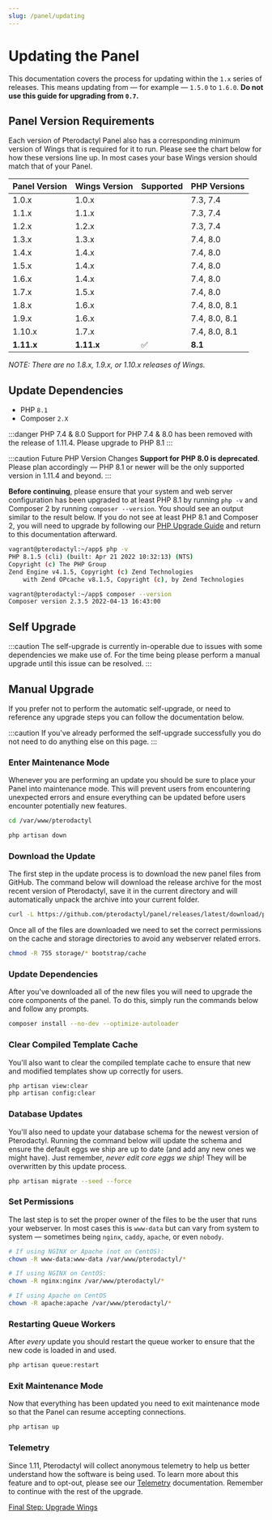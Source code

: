```yaml
---
slug: /panel/updating
---
```


# Updating the Panel

This documentation covers the process for updating within the `1.x` series of releases. This means updating from
&mdash; for example &mdash; `1.5.0` to `1.6.0`. **Do not use this guide for upgrading from `0.7`.**

## Panel Version Requirements

Each version of Pterodactyl Panel also has a corresponding minimum version of Wings that
is required for it to run. Please see the chart below for how these versions line up. In
most cases your base Wings version should match that of your Panel.

| Panel Version | Wings Version | Supported | PHP Versions                  |
| ------------- | ------------- | --------- | ----------------------------- |
| 1.0.x         | 1.0.x         |           | 7.3, 7.4                      |
| 1.1.x         | 1.1.x         |           | 7.3, 7.4                      |
| 1.2.x         | 1.2.x         |           | 7.3, 7.4                      |
| 1.3.x         | 1.3.x         |           | 7.4, 8.0                      |
| 1.4.x         | 1.4.x         |           | 7.4, 8.0                      |
| 1.5.x         | 1.4.x         |           | 7.4, 8.0                      |
| 1.6.x         | 1.4.x         |           | 7.4, 8.0                      |
| 1.7.x         | 1.5.x         |           | 7.4, 8.0                      |
| 1.8.x         | 1.6.x         |           | 7.4, 8.0, 8.1                 |
| 1.9.x         | 1.6.x         |           | 7.4, 8.0, 8.1                 |
| 1.10.x        | 1.7.x         |           | 7.4, 8.0, 8.1                 |
| **1.11.x**    | **1.11.x**    | ✅        | **8.1**                       |

_NOTE: There are no 1.8.x, 1.9.x, or 1.10.x releases of Wings._

## Update Dependencies

- PHP `8.1`
- Composer `2.X`

:::danger PHP 7.4 & 8.0
Support for PHP 7.4 & 8.0 has been removed with the release of 1.11.4. Please upgrade to PHP 8.1
:::

:::caution Future PHP Version Changes
**Support for PHP 8.0 is deprecated**. Please plan accordingly — PHP 8.1 or newer
will be the only supported version in 1.11.4 and beyond.
:::

**Before continuing**, please ensure that your system and web server configuration has been upgraded to at least PHP 8.1 by running `php -v` and Composer 2 by running `composer --version`. You
should see an output similar to the result below. If you do not see at least PHP 8.1 and Composer 2, you will need to upgrade by following
our [PHP Upgrade Guide](./../guides/php_upgrade.md) and return to this documentation afterward.

```bash
vagrant@pterodactyl:~/app$ php -v
PHP 8.1.5 (cli) (built: Apr 21 2022 10:32:13) (NTS)
Copyright (c) The PHP Group
Zend Engine v4.1.5, Copyright (c) Zend Technologies
    with Zend OPcache v8.1.5, Copyright (c), by Zend Technologies

vagrant@pterodactyl:~/app$ composer --version
Composer version 2.3.5 2022-04-13 16:43:00
```

## Self Upgrade

:::caution
The self-upgrade is currently in-operable due to issues with some dependencies we make use of.
For the time being please perform a manual upgrade until this issue can be resolved.
:::

## Manual Upgrade

If you prefer not to perform the automatic self-upgrade, or need to reference any upgrade steps you can follow
the documentation below.

:::caution
If you've already performed the self-upgrade successfully you do not need to do anything else on this page.
:::

### Enter Maintenance Mode

Whenever you are performing an update you should be sure to place your Panel into maintenance mode. This will prevent
users from encountering unexpected errors and ensure everything can be updated before users encounter
potentially new features.

```bash
cd /var/www/pterodactyl

php artisan down
```

### Download the Update

The first step in the update process is to download the new panel files from GitHub. The command below will download
the release archive for the most recent version of Pterodactyl, save it in the current directory and will automatically
unpack the archive into your current folder.

```bash
curl -L https://github.com/pterodactyl/panel/releases/latest/download/panel.tar.gz | tar -xzv
```

Once all of the files are downloaded we need to set the correct permissions on the cache and storage directories to avoid
any webserver related errors.

```bash
chmod -R 755 storage/* bootstrap/cache
```

### Update Dependencies

After you've downloaded all of the new files you will need to upgrade the core components of the panel. To do this,
simply run the commands below and follow any prompts.

```bash
composer install --no-dev --optimize-autoloader
```

### Clear Compiled Template Cache

You'll also want to clear the compiled template cache to ensure that new and modified templates show up correctly for
users.

```bash
php artisan view:clear
php artisan config:clear
```

### Database Updates

You'll also need to update your database schema for the newest version of Pterodactyl. Running the command below
will update the schema and ensure the default eggs we ship are up to date (and add any new ones we might have). Just
remember, _never edit core eggs we ship_! They will be overwritten by this update process.

```bash
php artisan migrate --seed --force
```

### Set Permissions

The last step is to set the proper owner of the files to be the user that runs your webserver. In most cases this
is `www-data` but can vary from system to system &mdash; sometimes being `nginx`, `caddy`, `apache`, or even `nobody`.

```bash
# If using NGINX or Apache (not on CentOS):
chown -R www-data:www-data /var/www/pterodactyl/*

# If using NGINX on CentOS:
chown -R nginx:nginx /var/www/pterodactyl/*

# If using Apache on CentOS
chown -R apache:apache /var/www/pterodactyl/*
```

### Restarting Queue Workers

After _every_ update you should restart the queue worker to ensure that the new code is loaded in and used.

```bash
php artisan queue:restart
```

### Exit Maintenance Mode

Now that everything has been updated you need to exit maintenance mode so that the Panel can resume accepting
connections.

```bash
php artisan up
```

### Telemetry

Since 1.11, Pterodactyl will collect anonymous telemetry to help us better understand how the
software is being used. To learn more about this feature and to opt-out, please see our [Telemetry](./additional_configuration.md#telemetry)
documentation. Remember to continue with the rest of the upgrade.

[Final Step: Upgrade Wings](./../wings/upgrading.md)